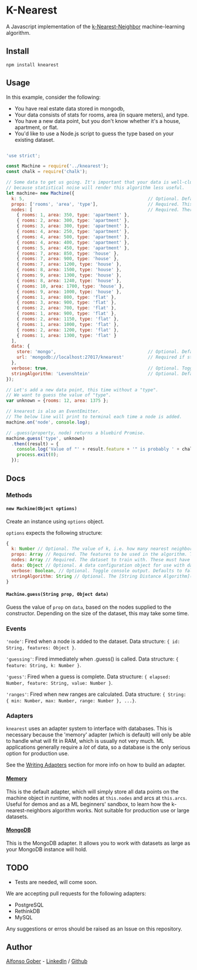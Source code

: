 # K-Nearest

A Javascript implementation of the [k-Nearest-Neighbor](https://www.youtube.com/watch?v=UqYde-LULfs) machine-learning algorithm.

## Install

```
npm install knearest
```

## Usage

In this example, consider the following:

* You have real estate data stored in mongodb,
* Your data consists of stats for rooms, area (in square meters), and type.
* You have a new data point, but you don't know whether it's a house, apartment, or flat.
* You'd like to use a Node.js script to guess the type based on your existing dataset.

```Javascript

'use strict';

const Machine = require('../knearest');
const chalk = require('chalk');

// Some data to get us going. It's important that your data is well-clustered,
// because statistical noise will render this algorithm less useful.
let machine= new Machine({
  k: 5,                                               // Optional. Defaults to 1.
  props: ['rooms', 'area', 'type'],                   // Required. This is the schema of your dataset. All nodes will be checked against this.
  nodes: [                                            // Required. There must be some data to seed the AI's knowledge
    { rooms: 1, area: 350, type: 'apartment' },
    { rooms: 2, area: 300, type: 'apartment' },
    { rooms: 3, area: 300, type: 'apartment' },
    { rooms: 4, area: 250, type: 'apartment' },
    { rooms: 4, area: 500, type: 'apartment' },
    { rooms: 4, area: 400, type: 'apartment' },
    { rooms: 5, area: 450, type: 'apartment' },
    { rooms: 7, area: 850, type: 'house' },
    { rooms: 7, area: 900, type: 'house' },
    { rooms: 7, area: 1200, type: 'house' },
    { rooms: 8, area: 1500, type: 'house' },
    { rooms: 9, area: 1300, type: 'house' },
    { rooms: 8, area: 1240, type: 'house' },
    { rooms: 10, area: 1700, type: 'house' },
    { rooms: 9, area: 1000, type: 'house' },
    { rooms: 1, area: 800, type: 'flat' },
    { rooms: 3, area: 900, type: 'flat' },
    { rooms: 2, area: 700, type: 'flat' },
    { rooms: 1, area: 900, type: 'flat' },
    { rooms: 2, area: 1150, type: 'flat' },
    { rooms: 1, area: 1000, type: 'flat' },
    { rooms: 2, area: 1200, type: 'flat' },
    { rooms: 1, area: 1300, type: 'flat' }
  ],
  data: {
    store: 'mongo',                                   // Optional. Defaults to 'memory'
    url: 'mongodb://localhost:27017/knearest'         // Required if store = 'mongo'
  },
  verbose: true,                                      // Optional. Toggle console output. Defaults to false
  stringAlgorithm: 'Levenshtein'                      // Optional. Defaults to 'Jaro-Winkler'
});

// Let's add a new data point, this time without a "type".
// We want to guess the value of "type".
var unknown = {rooms: 12, area: 1375 };

// knearest is also an EventEmitter.
// The below line will print to terminal each time a node is added.
machine.on('node', console.log);

// .guess(property, node) returns a bluebird Promise.
machine.guess('type', unknown)
  .then((result) = {
    console.log('Value of "' + result.feature + '" is probably ' + chalk.green(result.value) + ' ('+result.elapsed+'ms)');
    process.exit(0);
  });

```

## Docs

### Methods

#### `new Machine(Object options)`
Create an instance using `options` object.

`options` expects the following structure:

```Javascript
{
  k: Number // Optional. The value of k, i.e. how many nearest neighbors to guess with.
  props: Array // Required. The features to be used in the algorithm. These must correspond to your dataset.
  nodes: Array // Required. The dataset to train with. These must have a consistent structure.
  data: Object // Optional. A data configuration object for use with data adapters. Defaults to 'memory', which is not for production use.
  verbose: Boolean, // Optional. Toggle console output. Defaults to false
  stringAlgorithm: String // Optional. The [String Distance Algorithm](http://www.joyofdata.de/blog/comparison-of-string-distance-algorithms/) to use for calculating string similarity. defaults to 'Jaro-Winkler'
}
```

#### `Machine.guess(String prop, Object data)`
Guess the value of `prop` on `data`, based on the nodes supplied to the constructor. Depending on the size of the dataset, this may take some time.

### Events

`'node'`: Fired when a node is added to the dataset. Data structure: `{ id: String, features: Object }`.  

`'guessing'`: Fired immediately when .guess() is called. Data structure: `{ feature: String, k: Number }`.  

`'guess'`: Fired when a guess is complete. Data structure: `{ elapsed: Number, feature: String, value: Number }`.

`'ranges'`: Fired when new ranges are calculated. Data structure: `{ String: { min: Number, max: Number, range: Number }, ...}`.  

### Adapters

`knearest` uses an adapter system to interface with databases. This is necessary because the 'memory' adapter (which is default) will only be able to handle what will fit in RAM, which is usually not very much. ML applications generally require a _lot_ of data, so a database is the only serious option for production use.

See the [Writing Adapters](/adapters/writing-adapters.md) section for more info on how to build an adapter.

#### [Memory](/adapters/memory.js)

This is the default adapter, which will simply store all data points on the machine object in runtime, with nodes at `this.nodes` and arcs at `this.arcs`. Useful for demos and as a ML beginners' sandbox, to learn how the k-nearest-neighbors algorithm works. Not suitable for production use or large datasets.

#### [MongoDB](/adapters/mongo.js)

This is the MongoDB adapter. It allows you to work with datasets as large as your MongoDB instance will hold.

## TODO

* Tests are needed, will come soon.

We are accepting pull requests for the following adapters:

* PostgreSQL
* RethinkDB
* MySQL

Any suggestions or erros should be raised as an Issue on this repository.

## Author

[Alfonso Gober](mailto:alfonso@merciba.com) - [LinkedIn](https://www.linkedin.com/in/alfonsogober) / [Github](https://github.com/alfonsogoberjr)
